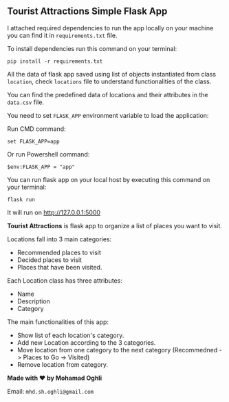 ## Tourist Attractions Simple Flask App

I attached required dependencies to run the app locally on your machine you can find it in `requirements.txt` file.

To install dependencies run this command on your terminal:

`pip install -r requirements.txt`

All the data of flask app saved using list of objects instantiated from class `location`, check `locations` file to understand functionalities of the class.

You can find the predefined data of locations and their attributes in the `data.csv` file.

You need to set `FLASK_APP` environment variable to load the application:

Run CMD command:

`set FLASK_APP=app`

Or run Powershell command:

`$env:FLASK_APP = "app"`

You can run flask app on your local host by executing this command on your terminal:

`flask run`

It will run on http://127.0.0.1:5000

**Tourist Attractions** is flask app to organize a list of places you want to visit.

Locations fall into 3 main categories:
* Recommended places to visit
* Decided places to visit 
* Places that have been visited.

Each Location class has three attributes:
* Name 
* Description
* Category

The main functionalities of this app:
* Show list of each location's category.
* Add new Location according to the 3 categories.
* Move location from one category to the next category (Recommedned -> Places to Go -> Visited)
* Remove location from category.

**Made with ❤ by Mohamad Oghli**

Email: `mhd.sh.oghli@gmail.com`